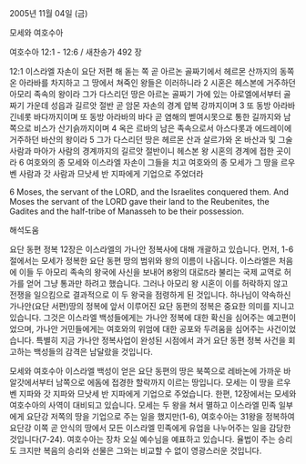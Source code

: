 2005년 11월 04일 (금)

모세와 여호수아



여호수아 12:1 - 12:6 / 새찬송가 492 장


12:1 이스라엘 자손이 요단 저편 해 돋는 쪽 곧 아르논 골짜기에서 헤르몬 산까지의 동쪽 온 아라바를 차지하고 그 땅에서 쳐죽인 왕들은 이러하니라 2 시혼은 헤스본에 거주하던 아모리 족속의 왕이라 그가 다스리던 땅은 아르논 골짜기 가에 있는 아로엘에서부터 골짜기 가운데 성읍과 길르앗 절반 곧 암몬 자손의 경계 얍복 강까지이며 3 또 동방 아라바 긴네롯 바다까지이며 또 동방 아라바의 바다 곧 염해의 벧여시못으로 통한 길까지와 남쪽으로 비스가 산기슭까지이며 4 옥은 르바의 남은 족속으로서 아스다롯과 에드레이에 거주하던 바산의 왕이라 5 그가 다스리던 땅은 헤르몬 산과 살르가와 온 바산과 및 그술 사람과 마아가 사람의 경계까지의 길르앗 절반이니 헤스본 왕 시혼의 경계에 접한 곳이라 6 여호와의 종 모세와 이스라엘 자손이 그들을 치고 여호와의 종 모세가 그 땅을 르우벤 사람과 갓 사람과 므낫세 반 지파에게 기업으로 주었더라 

6 Moses, the servant of the LORD, and the Israelites conquered them. And Moses the servant of the LORD gave their land to the Reubenites, the Gadites and the half-tribe of Manasseh to be their possession.

해석도움





요단 동편 정복 
12장은 이스라엘의 가나안 정복사에 대해 개괄하고 있습니다. 먼저, 1-6절에서는 모세가 정복한 요단 동편 땅의 범위와 왕의 이름이 나옵니다. 이스라엘은 처음에 이들 두 아모리 족속의 왕국에 사신을 보내어 ꡐ왕의 대로ꡑ라 불리는 국제 교역로 허가를 얻어 그냥 통과만 하려고 했습니다. 그러나 아모리 왕 시혼이 이를 허락하지 않고 전쟁을 일으킴으로 결과적으로 이 두 왕국을 점령하게 된 것입니다. 하나님이 약속하신 가나안(요단 서편)땅의 정복에 앞서 이루어진 요단 동편의 정복은 중요한 의미를 지니고 있습니다. 그것은 이스라엘 백성들에게는 가나안 정복에 대한 확신을 심어주는 예고편이었으며, 가나안 거민들에게는 여호와의 위엄에 대한 공포와 두려움을 심어주는 사건이었습니다. 특별히 지금 가나안 정복사업이 완성된 시점에서 과거 요단 동편 정복 사건을 회고하는 백성들의 감격은 남달랐을 것입니다. 

모세와 여호수아 
이스라엘 백성이 얻은 요단 동편의 땅은 북쪽으로 레바논에 가까운 바알갓에서부터 남쪽으로 에돔에 접경한 할락까지 이르는 땅입니다. 모세는 이 땅을 르우벤 지파와 갓 지파와 므낫세 반 지파에게 기업으로 주었습니다. 한편, 12장에서는 모세와 여호수아의 사역이 대비되고 있습니다. 모세는 두 왕을 쳐서 멸하고 이스라엘 민족 일부에게 요단강 저쪽의 땅을 기업으로 주는 일을 했지만(1-6), 여호수아는 31왕을 정복하여 요단강 이쪽 곧 안식의 땅에서 모든 이스라엘 민족에게 유업을 나누어주는 일을 감당한 것입니다(7-24). 여호수아는 장차 오실 예수님을 예표하고 있습니다. 율법이 주는 승리도 크지만 복음의 승리와 선물은 그와는 비교할 수 없이 영광스러운 것입니다.